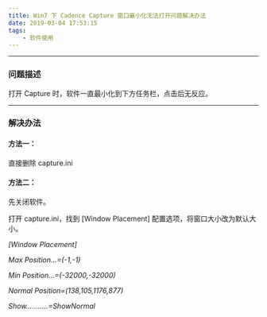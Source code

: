 ```yaml
---
title: Win7 下 Cadence Capture 窗口最小化无法打开问题解决办法
date: 2019-03-04 17:53:15
tags:
    - 软件使用
---
```


---

### 问题描述

打开 Capture 时，软件一直最小化到下方任务栏，点击后无反应。

<!--more-->

---

### 解决办法



#### 方法一：

直接删除 capture.ini



#### 方法二：

先关闭软件。



打开 capture.ini，找到 [Window Placement] 配置选项，将窗口大小改为默认大小。

*[Window Placement]*

*Max Position...=(-1,-1)*

*Min Position...=(-32000,-32000)*

*Normal Position=(138,105,1176,877)*

*Show...........=ShowNormal*

